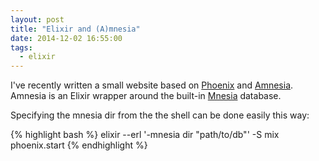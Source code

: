 ```yaml
---
layout: post
title: "Elixir and (A)mnesia"
date: 2014-12-02 16:55:00
tags:
  - elixir
---
```



I've recently written a small website based on [Phoenix](https://github.com/phoenixframework/phoenix) and [Amnesia](https://github.com/meh/amnesia). Amnesia is an Elixir wrapper around the built-in [Mnesia](http://www.erlang.org/doc/apps/mnesia/Mnesia_chap1.html) database.


Specifying the mnesia dir from the the shell can be done easily this way:

{% highlight bash %}
elixir --erl '-mnesia dir "path/to/db"' -S mix phoenix.start
{% endhighlight %}
